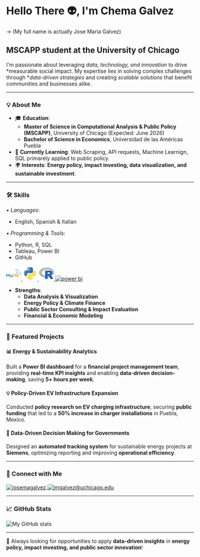 # Hello There 👽, I'm Chema Galvez
-> (My full name is actually Jose Maria Galvez)

## MSCAPP student at the University of Chicago

I'm passionate about leveraging *data, technology, and innovation* to drive *measurable social impact. My expertise lies in solving complex challenges through **data-driven strategies* and creating *scalable solutions* that benefit communities and businesses alike.

---

### 💡 About Me  
- 🎓 **Education**:  
  - **Master of Science in Computational Analysis & Public Policy (MSCAPP)**, University of Chicago (Expected: June 2026)  
  - **Bachelor of Science in Economics**, Universidad de las Américas Puebla  
- 🌱 **Currently Learning**: Web Scraping, API requests, Machine Learnign, SQL primarely applied to public policy.  
- 🌍 **Interests**: **Energy policy, impact investing, data visualization, and sustainable investment**.  

---

### 🛠️ Skills
•⁠  ⁠*Languages*: 
- English, Spanish & Italian


•⁠  ⁠*Programming & Tools*:
  - Python, R, SQL
  - Tableau, Power BI
  - GitHub
 
  <p align="left"> 
<a href="https://www.mysql.com/" target="_blank" rel="noreferrer">
<img src="https://raw.githubusercontent.com/devicons/devicon/master/icons/mysql/mysql-original-wordmark.svg" alt="mysql" width="40" height="40"/>
</a> 
<a href="https://www.python.org" target="_blank" rel="noreferrer">
<img src="https://raw.githubusercontent.com/devicons/devicon/master/icons/python/python-original.svg" alt="python" width="40" height="40"/>
</a>
<a href="https://www.r-project.org/" target="_blank" rel="noreferrer">
<img src="https://raw.githubusercontent.com/devicons/devicon/master/icons/r/r-original.svg" alt="r" width="40" height="40"/>
</a>
<a href="https://powerbi.microsoft.com/" target="_blank" rel="noreferrer">
<img src="https://upload.wikimedia.org/wikipedia/commons/c/c9/Power_bi_logo_black.svg" alt="power bi" width="40" height="40"/>
</a>
</p>

- **Strengths**:  
  - **Data Analysis & Visualization**  
  - **Energy Policy & Climate Finance**  
  - **Public Sector Consulting & Impact Evaluation**  
  - **Financial & Economic Modeling**
 
---

### 🌟 Featured Projects  
#### 📊 **Energy & Sustainability Analytics**  
Built a **Power BI dashboard** for a **financial project management team**, providing **real-time KPI insights** and enabling **data-driven decision-making**, saving **5+ hours per week**.  

#### 💡 **Policy-Driven EV Infrastructure Expansion**  
Conducted **policy research on EV charging infrastructure**, securing **public funding** that led to a **50% increase in charger installations** in Puebla, Mexico.  

#### 🔎 **Data-Driven Decision Making for Governments**  
Designed an **automated tracking system** for sustainable energy projects at **Siemens**, optimizing reporting and improving **operational efficiency**.  

---

### 🤝 Connect with Me  
<p align="left">
<a href="https://www.linkedin.com/in/josemagalvez/" target="blank">
<img align="center" src="https://raw.githubusercontent.com/rahuldkjain/github-profile-readme-generator/master/src/images/icons/Social/linked-in-alt.svg" alt="josemagalvez" height="30" width="40" />
</a>
<a href="mailto:jmgalvez@uchicago.edu">
<img align="center" src="https://cdn-icons-png.flaticon.com/512/732/732200.png" alt="jmgalvez@uchicago.edu" height="30" width="40" />
</a>
</p>

---

### 📈 GitHub Stats
![My GitHub stats](https://github-readme-stats.vercel.app/api?username=ChemmZz&theme=calm_pink&show_icons=true)

---

🚀 Always looking for opportunities to apply **data-driven insights** in **energy policy, impact investing, and public sector innovation**!
